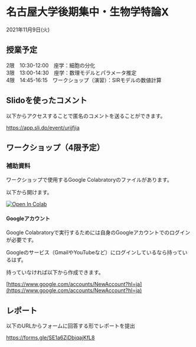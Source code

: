 # 名古屋大学後期集中・生物学特論X

2021年11月9日(火)

## 授業予定

2限　10:30-12:00　座学：細胞の分化  
3限　13:00-14:30　座学：数理モデルとパラメータ推定  
4限　14:45-16:15　ワークショップ（演習）：SIRモデルの数値計算


## Slidoを使ったコメント

以下からアクセスすることで匿名のコメントを送ることができます。

https://app.sli.do/event/urijfjia

## ワークショップ（4限予定）

### 補助資料

ワークショップで使用するGoogle Colabratoryのファイルがあります。

以下から開けます。

[![Open In Colab](https://colab.research.google.com/assets/colab-badge.svg)](https://colab.research.google.com/github/iwanaminami/tokuronX2021/blob/main/SIR.ipynb)


#### Googleアカウント

Google Colabratoryで実行するためには自身のGoogleアカウントでのログインが必要です。

Googleのサービス（GmailやYouTubeなど）にログインしているなら持っているはず。

持っていなければ以下から作成できます。

[https://www.google.com/accounts/NewAccount?hl=ja](https://www.google.com/accounts/NewAccount?hl=ja)

## レポート

以下のURLからフォームに回答する形でレポートを提出

https://forms.gle/SE1a6ZjDbjqajKfL8

